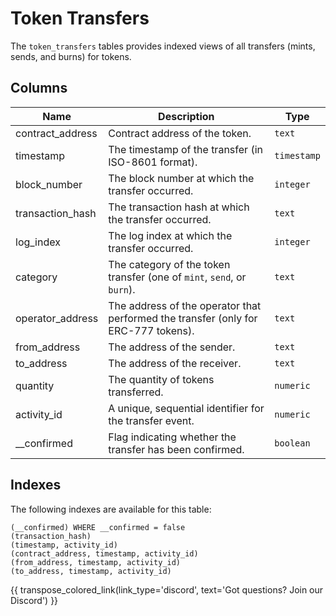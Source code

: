 # Token Transfers

The `token_transfers` tables provides indexed views of all transfers (mints, sends, and burns) for tokens.

## Columns
| Name                | Description                                                                 | Type        |
| --------- | --------- | --------------------------------------------------------------------------- |
| contract_address | Contract address of the token. | `text` |
| timestamp | The timestamp of the transfer (in ISO-8601 format). | `timestamp` |
| block_number | The block number at which the transfer occurred. | `integer` |
| transaction_hash | The transaction hash at which the transfer occurred. | `text` |
| log_index | The log index at which the transfer occurred. | `integer` |
| category | The category of the token transfer (one of `mint`, `send`, or `burn`). | `text` |
| operator_address | The address of the operator that performed the transfer (only for ERC-777 tokens). | `text` |
| from_address | The address of the sender. | `text` |
| to_address | The address of the receiver. | `text` |
| quantity | The quantity of tokens transferred. | `numeric` |
| activity_id | A unique, sequential identifier for the transfer event. | `numeric` |
| __confirmed | Flag indicating whether the transfer has been confirmed. | `boolean` |

## Indexes
The following indexes are available for this table:
```
(__confirmed) WHERE __confirmed = false
(transaction_hash)
(timestamp, activity_id)
(contract_address, timestamp, activity_id)
(from_address, timestamp, activity_id)
(to_address, timestamp, activity_id)
```

{{ transpose_colored_link(link_type='discord', text='Got questions?  Join our Discord') }}
